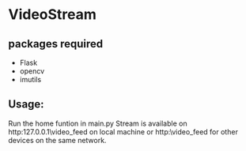 # VideoStream

## packages required 
* Flask
* opencv
* imutils

## Usage: 
  Run the home funtion in main.py
  Stream is available on http:127.0.0.1\video_feed on local machine or http:<ip-address>\video_feed for other devices on the same network.
